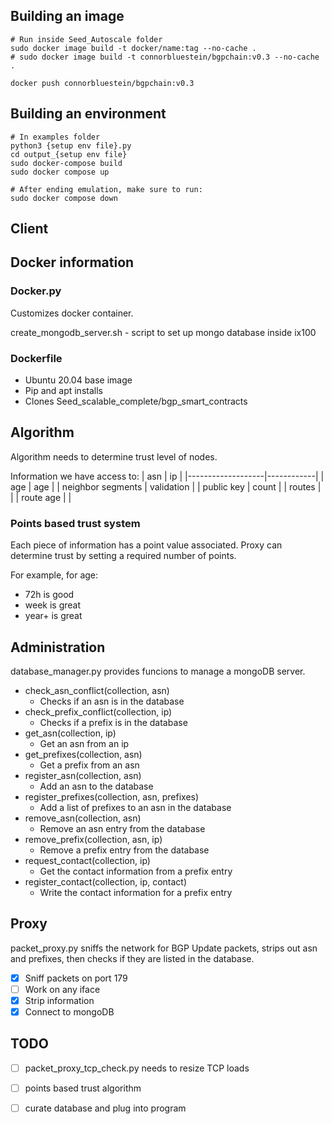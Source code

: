 ## Building an image
```
# Run inside Seed_Autoscale folder
sudo docker image build -t docker/name:tag --no-cache .
# sudo docker image build -t connorbluestein/bgpchain:v0.3 --no-cache .

docker push connorbluestein/bgpchain:v0.3
```

## Building an environment
```
# In examples folder
python3 {setup env file}.py
cd output_{setup env file}
sudo docker-compose build
sudo docker compose up

# After ending emulation, make sure to run:
sudo docker compose down
```

## Client


## Docker information
### Docker.py
Customizes docker container.

create_mongodb_server.sh - script to set up mongo database inside ix100

### Dockerfile
- Ubuntu 20.04 base image
- Pip and apt installs
- Clones Seed_scalable_complete/bgp_smart_contracts

## Algorithm
Algorithm needs to determine trust level of nodes.

Information we have access to:
| asn               | ip         |
|-------------------|------------|
| age               | age        |
| neighbor segments | validation |
| public key        | count      |
| routes            |            |
| route age         |            |

### Points based trust system
Each piece of information has a point value associated. Proxy can determine trust by setting a required number of points.

For example, for age:
- 72h is good
- week is great
- year+ is great

## Administration
database_manager.py provides funcions to manage a mongoDB server.
- check_asn_conflict(collection, asn)
    - Checks if an asn is in the database
- check_prefix_conflict(collection, ip)
    - Checks if a prefix is in the database
- get_asn(collection, ip)
    - Get an asn from an ip
- get_prefixes(collection, asn)
    - Get a prefix from an asn
- register_asn(collection, asn)
    - Add an asn to the database
- register_prefixes(collection, asn, prefixes)
    - Add a list of prefixes to an asn in the database
- remove_asn(collection, asn)
    - Remove an asn entry from the database
- remove_prefix(collection, asn, ip)
    - Remove a prefix entry from the database
- request_contact(collection, ip)
    - Get the contact information from a prefix entry
- register_contact(collection, ip, contact)
    - Write the contact information for a prefix entry

## Proxy
packet_proxy.py sniffs the network for BGP Update packets, strips out asn and prefixes, then checks if they are listed in the database.

- [x] Sniff packets on port 179
- [ ] Work on any iface
- [x] Strip information
- [x] Connect to mongoDB

## TODO

- [ ] packet_proxy_tcp_check.py needs to resize TCP loads
- [ ] points based trust algorithm
- [ ] curate database and plug into program


